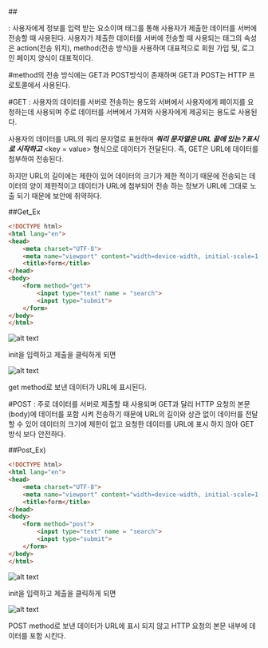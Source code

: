 ##<form> : 
사용자에게 정보를 입력 받는 요소이며 태그를 통해 사용자가 제출한 데이터를 서버에 전송할 때 사용된다. 
사용자가 제출한 데이터를 서버에 전송할 때 사용되는 <form>태그의 속성은 action(전송 위치), method(전송 방식)을 사용하며 대표적으로 회원 가입 및, 로그인 페이지 양식이 대표적이다. 

#method의 전송 방식에는 GET과 POST방식이 존재하며 GET과 POST는 HTTP 프로토콜에서 사용된다.

#GET : 
사용자의 데이터를 서버로 전송하는 용도와 서버에서 사용자에게 페이지를 요청하는데 사용되며 주로 데이터를 서버에서 가져와 사용자에게 제공되는 용도로 사용된다. 

사용자의 데이터를 URL의 쿼리 문자열로 표현하며 ***쿼리 문자열은 URL 끝에 있는 ?표시로 시작하고*** <key = value> 형식으로 데이터가 전달된다. 즉, GET은 URL에 데이터를 첨부하여 전송된다.

하지만 URL의 길이에는 제한이 있어 데이터의 크기가 제한 적이기 때문에 전송되는 데이터의 양이 제한적이고 데이터가 URL에 첨부되어 전송 하는 정보가 URL에 그대로 노출 되기 때문에 보안에 취약하다.

##Get_Ex

```html
<!DOCTYPE html>
<html lang="en">
<head>
    <meta charset="UTF-8">
    <meta name="viewport" content="width=device-width, initial-scale=1.0">
    <title>form</title>
</head>
<body>
    <form method="get">
        <input type="text" name = "search">
        <input type="submit">
    </form>
</body>
</html>
```
![alt text](init.png)

init을 입력하고 제출을 클릭하게 되면 

![alt text](init_Result.png)


get method로 보낸 데이터가 URL에 표시된다.


#POST : 
주로 데이터를 서버로 제출할 때 사용되며 GET과 달리 HTTP 요청의 본문(body)에 데이터를 포함 시켜 전송하기 때문에
URL의 길이와 상관 없이 데이터를 전달할 수 있어 데이터의 크기에 제한이 없고 요청한 데이터를 URL에 표시 하지 않아
GET 방식 보다 안전하다.

##Post_Ex)

```html
<!DOCTYPE html>
<html lang="en">
<head>
    <meta charset="UTF-8">
    <meta name="viewport" content="width=device-width, initial-scale=1.0">
    <title>form</title>
</head>
<body>
    <form method="post">
        <input type="text" name = "search">
        <input type="submit">
    </form>
</body>
</html>
```

![alt text](init_post.png)

init을 입력하고 제출을 클릭하게 되면

![alt text](init_post_result.png)

POST method로 보낸 데이터가 URL에 표시 되지 않고 HTTP 요청의 본문 내부에 데이터를 포함 시킨다.


